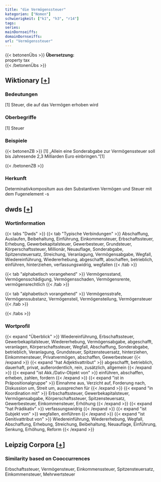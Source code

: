 ```yaml
---
title: "die Vermögenssteuer"
kategorien: ["Nomen"]
schwierigkeit: ["k1", "h3", "r14"]
tags:
series:
mainDornseiffs:
domainDornseiffs:
url: "Vermögenssteuer"
---
```


{{< betonenÜbs >}}
**Übersetzung:**  
property tax  
{{< /betonenÜbs >}}

## Wiktionary [[+](https://de.wiktionary.org/wiki/Vermögenssteuer)]

### Bedeutungen
[1] Steuer, die auf das Vermögen erhoben wird  

### Oberbegriffe
[1] Steuer  

### Beispiele
{{< betonenZB >}}
[1] „Allein eine Sonderabgabe zur Vermögenssteuer soll bis Jahresende 2,3 Milliarden Euro einbringen.“[1]  

{{< /betonenZB >}}
### Herkunft
Determinativkompositum aus den Substantiven Vermögen und Steuer mit dem Fugenelement -s  



## dwds [[+](https://www.dwds.de/wb/Vermögenssteuer)]

### Wortinformation
{{< tabs "Dwds" >}}
{{< tab "Typische Verbindungen" >}}
Abschaffung, Auslaufen, Beibehaltung, Einführung, Einkommensteuer, Erbschaftssteuer, Erhebung, Gewerbekapitalsteuer, Gewerbesteuer, Grundsteuer, Körperschaftssteuer, Millionär, Neuauflage, Sonderabgabe, Spitzensteuersatz, Streichung, Veranlagung, Vermögensabgabe, Wegfall, Wiedereinführung, Wiedererhebung, abgeschafft, abschaffen, betrieblich, einführen, hinterziehen, verfassungswidrig, wegfallen
{{< /tab >}}

{{< tab "alphabetisch vorangehend" >}}
Vermögensstand, Vermögensschädigung, Vermögensschaden, Vermögensrente, vermögensrechtlich
{{< /tab >}}

{{< tab "alphabetisch vorangehend" >}}
Vermögensstrafe, Vermögenssubstanz, Vermögensteil, Vermögensteilung, Vermögensteuer
{{< /tab >}}

{{< /tabs >}}

### Wortprofil
{{< expand "Überblick" >}} Wiedereinführung, Erbschaftssteuer, Gewerbekapitalsteuer, Wiedererhebung, Vermögensabgabe, abgeschafft, veranlagen, Körperschaftssteuer, Wegfall, Abschaffung, Sonderabgabe, betrieblich, Veranlagung, Grundsteuer, Spitzensteuersatz, hinterziehen, Einkommensteuer, Privatvermögen, abschaffen, Gewerbesteuer {{< /expand >}}
{{< expand "hat Adjektivattribut" >}} abgeschafft, betrieblich, dauerhaft, privat, außerordentlich, rein, zusätzlich, allgemein {{< /expand >}}
{{< expand "ist Akk./Dativ-Objekt von" >}} einführen, abschaffen, erheben, zahlen, fordern {{< /expand >}}
{{< expand "ist in Präpositionalgruppe" >}} Einnahme aus, Verzicht auf, Forderung nach, Diskussion um, Streit um, aussprechen für {{< /expand >}}
{{< expand "in Koordination mit" >}} Erbschaftssteuer, Gewerbekapitalsteuer, Vermögensabgabe, Körperschaftssteuer, Spitzensteuersatz, Gewerbesteuer, Einkommensteuer, Erhöhung {{< /expand >}}
{{< expand "hat Prädikativ" >}} verfassungswidrig {{< /expand >}}
{{< expand "ist Subjekt von" >}} wegfallen, einführen {{< /expand >}}
{{< expand "ist Genitivattribut von" >}} Wiedereinführung, Wiedererhebung, Wegfall, Abschaffung, Erhebung, Streichung, Beibehaltung, Neuauflage, Einführung, Senkung, Erhöhung, Reform {{< /expand >}}

## Leipzig Corpora [[+](https://corpora.uni-leipzig.de/en/res?word=Vermögenssteuer&corpusId=deu_newscrawl-public_2018)]


### Similarity based on Cooccurrences
Erbschaftssteuer, Vermögensteuer, Einkommenssteuer, Spitzensteuersatz, Einkommensteuer, Mehrwertsteuer

